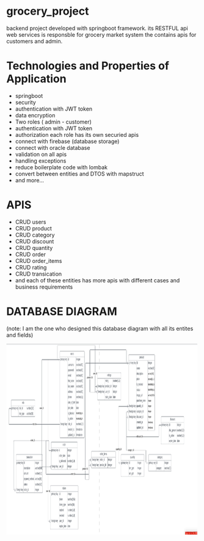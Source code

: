 # grocery_project
backend project developed with springboot framework. its RESTFUL api web services is responsble for grocery market system the contains apis for customers and admin.

# Technologies and Properties of Application

- springboot
- security 
- authentication with JWT token
- data encryption
- Two roles ( admin - customer)
- authentication with JWT token
- authorization each role has its own securied apis
- connect with firebase (database storage)
- connect with oracle database
- validation on all apis
- handling exceptions
- reduce boilerplate code with lombak
- convert between entities and DTOS with mapstruct
- and more...

# APIS
- CRUD users
- CRUD product
- CRUD category
- CRUD discount
- CRUD quantity
- CRUD order
- CRUD order_items
- CRUD rating
- CRUD transication
- and each of these entities has more apis with different  cases and business  requirements


# DATABASE DIAGRAM
(note: I am the one who designed this database diagram with all its entites and fields)

<img src = "/src/main/resources/database/database_diagram.PNG" height="500" width="500">


